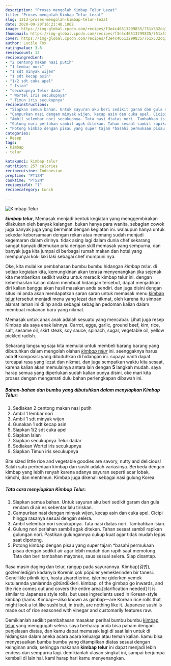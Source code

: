 ```yaml
---
description: "Proses mengolah Kimbap Telur Lezat"
title: "Proses mengolah Kimbap Telur Lezat"
slug: 1212-proses-mengolah-kimbap-telur-lezat
date: 2020-09-20T16:21:40.106Z
image: https://img-global.cpcdn.com/recipes/f3e4c46513299835/751x532cq70/kimbap-telur-foto-resep-utama.jpg
thumbnail: https://img-global.cpcdn.com/recipes/f3e4c46513299835/751x532cq70/kimbap-telur-foto-resep-utama.jpg
cover: https://img-global.cpcdn.com/recipes/f3e4c46513299835/751x532cq70/kimbap-telur-foto-resep-utama.jpg
author: Lucile Fox
ratingvalue: 3.8
reviewcount: 12
recipeingredient:
- "2 centong makan nasi putih"
- "1 lembar nori"
- "1 sdt minyak wijen"
- "1 sdt kecap asin"
- "1/2 sdt cuka apel"
- " Isian"
- "secukupnya Telur dadar"
- " Wortel iris secukupnya"
- " Timun iris secukupnya"
recipeinstructions:
- "Siapkan semua bahan. Untuk sayuran aku beri sedikit garam dan gula rendam di air es sebentar lalu tiriskan."
- "Campurkan nasi dengan minyak wijen, kecap asin dan cuka apel. Cicipi hingga rasanya sesuai dengan selera."
- "Ambil selembar nori secukupnya. Tata nasi diatas nori. Tambahkan isian."
- "Gulung nori perlahan sambil agak ditekan. Tahan sesaat sambil rapikan gulungan nori. Pastikan gulungannya cukup kuat agar tidak mudah lepas saat dipotong."
- "Potong kimbap dengan pisau yang super tajam *basahi permukaan pisau dengan sedikit air agar lebih mudah dan rapih saat memotong. Tata dan beri tambahan mayones, saus sesuai selera. Siap disantap."
categories:
- Resep
tags:
- kimbap
- telur

katakunci: kimbap telur 
nutrition: 257 calories
recipecuisine: Indonesian
preptime: "PT12M"
cooktime: "PT52M"
recipeyield: "1"
recipecategory: Lunch

---
```



![Kimbap Telur](https://img-global.cpcdn.com/recipes/f3e4c46513299835/751x532cq70/kimbap-telur-foto-resep-utama.jpg)

<b><i>kimbap telur</i></b>, Memasak menjadi bentuk kegiatan yang menggembirakan dilakukan oleh banyak kalangan. bukan hanya para wanita, sebagian cowok juga banyak juga yang berminat dengan kegiatan ini. walaupun hanya untuk sekedar kebersamaan dengan rekan atau memang sudah menjadi kegemaran dalam dirinya. tidak asing lagi dalam dunia chef sekarang sangat banyak ditemukan pria dengan skill memasak yang sempurna, dan banyak juga kita jumpai di berbagai rumah makan dan hotel yang mempunyai koki laki laki sebagai chef mumpuni nya.

Oke, kita mulai ke pembahasan bumbu bumbu hidangan <i>kimbap telur</i>. di setiap kegiatan kita, kemungkinan akan terasa menyenangkan jika sejenak kita memberikan sedikit waktu untuk meracik kimbap telur ini. dengan keberhasilan kalian dalam membuat hidangan tersebut, dapat menjadikan diri kalian bangga akan hasil masakan anda sendiri. dan juga disini dengan situs ini anda akan mendapatkan saran saran untuk memasak menu <u>kimbap telur</u> tersebut menjadi menu yang lezat dan nikmat, oleh karena itu simpan alamat laman ini di hp anda sebagai sebagian pedoman kalian dalam membuat makanan baru yang nikmat.

Memasak untuk anak anak adalah sesuatu yang mencabar. Lihat juga resep Kimbap ala saya enak lainnya. Carrot, eggs, garlic, ground beef, kim, rice, salt, sesame oil, skirt steak, soy sauce, spinach, sugar, vegetable oil, yellow pickled radish.


Sekarang langsung saja kita memulai untuk membeli barang barang yang dibutuhkan dalam mengolah olahan <u><i>kimbap telur</i></u> ini. seenggaknya harus ada <b>9</b> komposisi yang dibutuhkan di hidangan ini. supaya nanti dapat tercapai rasa yang lezat dan nikmat. dan juga sempatkan waktu kita sesaat, karena kalian akan memulainya antara lain dengan <b>5</b> langkah mudah. saya harap semua yang diperlukan sudah kalian punya disini, oke mari kita proses dengan mengamati dulu bahan perlengkapan dibawah ini.

<!--inarticleads1-->

##### Bahan-bahan dan bumbu yang dibutuhkan dalam menyiapkan Kimbap Telur:

1. Sediakan 2 centong makan nasi putih
1. Ambil 1 lembar nori
1. Ambil 1 sdt minyak wijen
1. Gunakan 1 sdt kecap asin
1. Siapkan 1/2 sdt cuka apel
1. Siapkan  Isian
1. Siapkan secukupnya Telur dadar
1. Sediakan  Wortel iris secukupnya
1. Siapkan  Timun iris secukupnya


Bite sized little rice and vegetable goodies are savory, nutty and delicious! Salah satu perbedaan kimbap dan sushi adalah variasinya. Berbeda dengan kimbap yang lebih renyah karena adanya sayuran seperti acar lobak, kimchi, dan mentimun. Kimbap juga dikenali sebagai nasi gulung Korea. 

<!--inarticleads2-->

##### Tata cara menyiapkan Kimbap Telur:

1. Siapkan semua bahan. Untuk sayuran aku beri sedikit garam dan gula rendam di air es sebentar lalu tiriskan.
1. Campurkan nasi dengan minyak wijen, kecap asin dan cuka apel. Cicipi hingga rasanya sesuai dengan selera.
1. Ambil selembar nori secukupnya. Tata nasi diatas nori. Tambahkan isian.
1. Gulung nori perlahan sambil agak ditekan. Tahan sesaat sambil rapikan gulungan nori. Pastikan gulungannya cukup kuat agar tidak mudah lepas saat dipotong.
1. Potong kimbap dengan pisau yang super tajam *basahi permukaan pisau dengan sedikit air agar lebih mudah dan rapih saat memotong. Tata dan beri tambahan mayones, saus sesuai selera. Siap disantap.


Rasa masin daging dan telur, rangup pada sayurannya. Kimbap(김밥), gözlemlediğim kadarıyla Korenin çok pöpüler yemeklerinden bir tanesi. Genellikle piknik için, hasta ziyaretlerine, işlerine giderken yemek kutularında yanlarında götürdükleri. kimbap. of the gimbap go inwards, and the rice comes out and covers the entire area.[clarification needed] It is similar to Japanese style rolls, but uses ingredients used in Korean-style kimbap (hams. Kimbap—also known as gimbap—are Korean rice rolls that might look a lot like sushi but, in truth, are nothing like it. Japanese sushi is made out of rice seasoned with vinegar and customarily features raw. 

Demikianlah sedikit pembahasan masakan perihal bumbu bumbu <u>kimbap telur</u> yang menggugah selera. saya berharap anda bisa paham dengan penjelasan diatas, dan kamu dapat memasak lagi di saat lain untuk di hidangkan dalam aneka acara acara keluarga atau teman kalian. kamu bisa menyesuaikan bumbu bumbu yang ditampilkan diatas sesuai dengan keinginan anda, sehingga makanan <b>kimbap telur</b> ini dapat menjadi lebih endess dan sempurna lagi. demikianlah ulasan singkat ini, sampai berjumpa kembali di lain hal. kami harap hari kamu menyenangkan.
